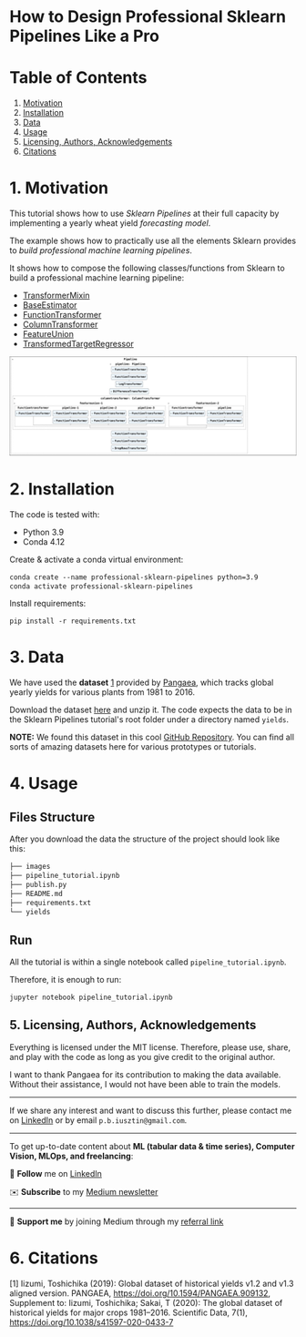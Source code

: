# How to Design Professional Sklearn Pipelines Like a Pro

# Table of Contents
1. [Motivation](#motivation)
2. [Installation](#installation)
3. [Data](#data)
4. [Usage](#usage)
5. [Licensing, Authors, Acknowledgements](#licensing)
6. [Citations](#citations)

# 1. Motivation <a name="motivation"></a>
This tutorial shows how to use *Sklearn Pipelines* at their full capacity by implementing a yearly wheat yield *forecasting model*.

The example shows how to practically use all the elements Sklearn provides to *build professional machine learning pipelines*.

It shows how to compose the following classes/functions from Sklearn to build a professional machine learning pipeline:
* [TransformerMixin](https://scikit-learn.org/stable/modules/generated/sklearn.base.TransformerMixin.html)
* [BaseEstimator](https://scikit-learn.org/stable/modules/generated/sklearn.base.BaseEstimator.html)
* [FunctionTransformer](https://scikit-learn.org/stable/modules/generated/sklearn.preprocessing.FunctionTransformer.html)
* [ColumnTransformer](https://scikit-learn.org/stable/modules/generated/sklearn.compose.ColumnTransformer.html)
* [FeatureUnion](https://scikit-learn.org/stable/modules/generated/sklearn.pipeline.FeatureUnion.html)
* [TransformedTargetRegressor](https://scikit-learn.org/stable/modules/generated/sklearn.compose.TransformedTargetRegressor.html)

![Pipeline Example](./images/pipeline_example.png)


# 2. Installation <a name="installation"></a>
The code is tested with:
* Python 3.9
* Conda 4.12

Create & activate a conda virtual environment:
```shell
conda create --name professional-sklearn-pipelines python=3.9
conda activate professional-sklearn-pipelines
```

Install requirements:
```shell
pip install -r requirements.txt
```

# 3. Data <a name="data"></a>
We have used the **dataset** [1](#data) provided by [Pangaea](https://doi.pangaea.de/10.1594/PANGAEA.909132), which tracks global yearly yields for various plants from 1981 to 2016.

Download the dataset [here](https://doi.pangaea.de/10.1594/PANGAEA.909132) and unzip it.
The code expects the data to be in the Sklearn Pipelines tutorial's root folder under a directory named `yields`.

**NOTE:** We found this dataset in this cool [GitHub Repository](https://github.com/awesomedata/awesome-public-datasets). 
You can find all sorts of amazing datasets here for various prototypes or tutorials.

# 4. Usage <a name="usage"></a>
## Files Structure
After you download the data the structure of the project should look like this:
```text
├── images
├── pipeline_tutorial.ipynb
├── publish.py
├── README.md
├── requirements.txt
└── yields
```

## Run
All the tutorial is within a single notebook called `pipeline_tutorial.ipynb`.

Therefore, it is enough to run:
```shell
jupyter notebook pipeline_tutorial.ipynb
```

## 5. Licensing, Authors, Acknowledgements <a name="licensing"></a>
Everything is licensed under the MIT license. Therefore, please use, share, and play with the code as long as you give credit to the original author.

I want to thank Pangaea for its contribution to making the data available. Without their assistance, I would not have been able to train the models.

----

 If we share any interest and want to discuss this further, please contact me
on [LinkedIn](https://www.linkedin.com/in/pauliusztin/) or by email `p.b.iusztin@gmail.com`.

----

To get up-to-date content about **ML (tabular data & time series), Computer Vision, MLOps, and freelancing**:

📘 **Follow** me on [LinkedIn](https://medium.com/@pauliusztin)

✉️ **Subscribe** to my [Medium newsletter](https://pauliusztin.medium.com/subscribe)

----

🚀 **Support me** by joining Medium through my [referral link](https://medium.com/membership/@pauliusztin)

# 6. Citations <a name="citations"></a>
[1] <a name="data"></a> Iizumi, Toshichika (2019): Global dataset of historical yields v1.2 and v1.3 aligned version. PANGAEA, https://doi.org/10.1594/PANGAEA.909132, Supplement to: Iizumi, Toshichika; Sakai, T (2020): The global dataset of historical yields for major crops 1981–2016. Scientific Data, 7(1), https://doi.org/10.1038/s41597-020-0433-7


